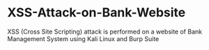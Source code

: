 # XSS-Attack-on-Bank-Website
XSS (Cross Site Scripting) attack is performed on a website of Bank Management System using Kali Linux and Burp Suite
